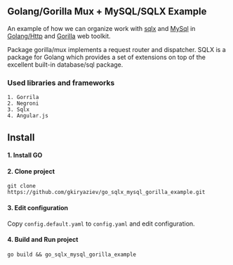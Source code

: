 ## Golang/Gorilla Mux + MySQL/SQLX Example

An example of how we can organize work with [sqlx](http://jmoiron.github.io/sqlx/) and [MySql](https://www.mysql.com/)
in [Golang/Http](https://golang.org/) and [Gorilla](http://www.gorillatoolkit.org/pkg/mux) web toolkit.

Package gorilla/mux implements a request router and dispatcher.
SQLX is a package for Golang which provides a set of extensions on top of the excellent built-in database/sql package. 

### Used libraries and frameworks
```
1. Gorrila
2. Negroni
3. Sqlx
4. Angular.js
```

## Install

#### 1. Install GO
#### 2. Clone project
  `git clone https://github.com/gkiryaziev/go_sqlx_mysql_gorilla_example.git`
#### 3. Edit configuration
  Copy `config.default.yaml` to `config.yaml` and edit configuration.
#### 4. Build and Run project
  `go build && go_sqlx_mysql_gorilla_example`
